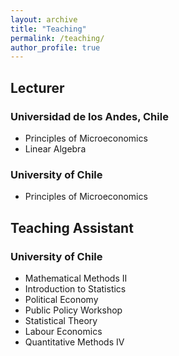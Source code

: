 ```yaml
---
layout: archive
title: "Teaching"
permalink: /teaching/
author_profile: true
---
```


## Lecturer

### Universidad de los Andes, Chile
* Principles of Microeconomics
* Linear Algebra

### University of Chile
* Principles of Microeconomics


## Teaching Assistant

### University of Chile
* Mathematical Methods II
* Introduction to Statistics
* Political Economy
* Public Policy Workshop
* Statistical Theory
* Labour Economics
* Quantitative Methods IV